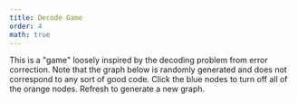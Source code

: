 ```yaml
---
title: Decode Game
order: 4
math: true
---
```



This is a "game" loosely inspired by the decoding problem from error correction. Note that the graph below is randomly generated and does not correspond to any sort of good code. Click the blue nodes to turn off all of the orange nodes. Refresh to generate a new graph. 
<div id="game-container"></div>


<script src="/assets/js/phaser.min.js"></script>
<script>

let winWidth = 800;
let winHeight = 600;
let config = {
  type: Phaser.AUTO,
  width: winWidth,
  height: winHeight,
  backgroundColor: '#050823',
  parent: 'game-container',
  scene: {
      preload: preload,
      create: create,
      update: update
  }
};


let game = new Phaser.Game(config);

let numBits = 16;
let numChecks = 8;
let bitsToChecks = {}



const radius = 20;
const border = 25;
const innerBorder = 25;


// https://coolors.co/050823-00c2d1-f9e900-f6af65-ed33b9
// https://coolors.co/5dfdcb-7cc6fe-f4faff-8789c0-08090a
// https://coolors.co/a31621-fcf7f8-ced3dc-4e8098-90c2e7
const bitOnColor = 0x00E4F5;
const bitOffColor = 0x00858F;
const checkOnColor = 0xF6AF65;
const checkOffColor = 0x8C3608;
const lineColor = 0xF9E900

const bits = [];
const checks = [];

const bitVals = [];
const checkVals = [];

const bitIndices = []
for (let i=0; i<numBits; i++) {
  bitIndices.push(i)
}

let clickedBits = 0;
let totalClicks = 0;


function preload ()
{
}

function create () {
  generateBitsToChecks();
  clickedBits = 0;
  totalClicks = 0;
  let numErrors = getRandomInt(6, 3);
  errors = getRandomSubarray(bitIndices, numErrors)
  

  // draw lines and create bit nodes
  for (let b=0; b < numBits; b++) 
  {
    let chks = bitsToChecks[b];
    let pos1 = getBitXY(b,numBits,winWidth,winHeight,border);
    for (let i=0; i < chks.length; i++){
      let c = chks[i];
      let pos2 = getCheckXY(c, numChecks, winWidth, winHeight, innerBorder);
      let lin = this.add.line(0, 0, pos1[0], pos1[1], pos2[0], pos2[1],lineColor);
      lin.setOrigin(0,0);
    }
    let bit = this.add.circle(pos1[0],pos1[1],radius,bitOffColor);
    bit = bit.setName(b.toString());
    bit = bit.setInteractive();
    bit = bit.on('pointerdown', () => toggleBit(b));
    
    bits.push(bit);
    bitVals.push(false);
  }

  // create check nodes
  for (let c=0; c < numChecks; c++) {
    let pos = getCheckXY(c, numChecks, winWidth, winHeight, innerBorder);
    checks.push(this.add.circle(pos[0],pos[1],radius,checkOffColor));
    checkVals.push(false)
  }

  for (let i=0; i < numErrors; i++) {
    toggleBit(errors[i], active=false)
  }


  

}



function update ()
{
}

function getBitXY(idx, maxIdx, winW, winH, bord) {
  let topLen = Math.floor((maxIdx + 1) / 2);
  if ( idx < topLen ) {
    let delta = (winW - 2*bord) / topLen;
    x = bord + delta / 2 + idx * delta;
    y = bord;
  }
  else {
    let delta = (winW - 2*bord) / (maxIdx - topLen);
    x = bord + delta / 2 + (idx - topLen) * delta;
    y = winH - bord;
  }
  return [x, y];
}

function getCheckXY(idx, maxIdx, winW, winH, bord) {
  let delta = (winW - 2 * bord) / maxIdx;
  x = bord + delta / 2 + idx * delta;
  y = winH / 2;
  return [x,y];
}

function toggleCheck(checkIdx) {
  checkVal = checkVals[checkIdx];
  check = checks[checkIdx];
  if (checkVal) {
    checkVals[checkIdx] = false;
    check.fillColor = checkOffColor;
  }
  else {
    checkVals[checkIdx] = true;
    check.fillColor = checkOnColor;
  }
}

function toggleBit(bitIdx, active=true) {
  bitChecks = bitsToChecks[bitIdx];
  bit = bits[bitIdx]
  let i = 0;
  while (i < bitChecks.length) {
    checkIdx = bitChecks[i];
    toggleCheck(checkIdx);
    i++;
  }
  if (bitVals[bitIdx] && active) {
    bitVals[bitIdx] = false;
    bit.fillColor = bitOffColor;
    clickedBits = clickedBits - 1;
    totalClicks++;
  }
  else if (active) {
    bitVals[bitIdx] = true;
    bit.fillColor = bitOnColor;
    clickedBits = clickedBits + 1;
    totalClicks++;
  }

  if (active) {
    completion();
  }
}

function completion() {
  let complete = true;
  for(let i=0; i < numChecks; i++) {
    if (checkVals[i]) {
      complete = false;
    }
  }
  if (complete) {
    let message = `You succeeded with ${clickedBits} clicked nodes in ${totalClicks} total clicks.`
    alert(message)
    startGame();
  }
}

function generateBitsToChecks() {
  let edgeFraction = 0.3;
  let numEdges = Math.floor(numBits * numChecks * edgeFraction);

  // generate a list of check indices, ensuring each check is preset
  let checkList = [];
  for (let cIdx = 0; cIdx < numChecks; cIdx++) {
    checkList.push(cIdx);
    checkList.push(cIdx);
  }
  
  // populate checkList with random check indices
  for (let i=0; i < numEdges - 2 * numChecks; i++) {
    checkList.push(getRandomInt(numChecks));
  }

  shuffleArray(checkList);


  // initialize bitsToChecks with 2 checks per bit
  for (let bIdx =0; bIdx < numBits; bIdx++) {
    bitsToChecks[bIdx] = checkList.slice(2*bIdx, 2*bIdx+2);
  }

  // assign remaining checks to random bits
  let cIdx = 2 * numBits;
  let bIdx = 0;
  while (cIdx < checkList.length) {
    bIdx = getRandomInt(numBits);
    bitsToChecks[bIdx].push(checkList[cIdx]);
    cIdx++;
  }
  
  // remove duplicate checks
  for (let bIdx =0; bIdx < numBits; bIdx++) {
    bitsToChecks[bIdx] = Array.from(new Set(bitsToChecks[bIdx]));
  }
}

function startGame() {
  for (let bIdx=0; bIdx < numBits; bIdx++) {
    bitVals[bIdx] = false;
    let bit = bits[bIdx]
    bit.fillColor = bitOffColor;
  }
  let numErrors = getRandomInt(6, 3);
  errors = getRandomSubarray(bitIndices, numErrors)
  for (let i=0; i < numErrors; i++) {
    toggleBit(errors[i], active=false)
  }
  
  clickedBits = 0;
  totalClicks =0;
}

function shuffleArray(array) {
  for (let i = array.length - 1; i > 0; i--) {
    const j = Math.floor(Math.random() * (i + 1));
    const temp = array[i];
    array[i] = array[j];
    array[j] = temp;
  }
}

function getRandomInt(upper, lower=0) {
  let diff = upper - lower;
  return lower + Math.floor(Math.random() * diff);
}

function getRandomSubarray(arr, size) {
  var shuffled = arr.slice(0), i = arr.length, temp, index;
  while (i--) {
    index = Math.floor((i + 1) * Math.random());
    temp = shuffled[index];
    shuffled[index] = shuffled[i];
    shuffled[i] = temp;
  }
  return shuffled.slice(0, size);
}


</script>
